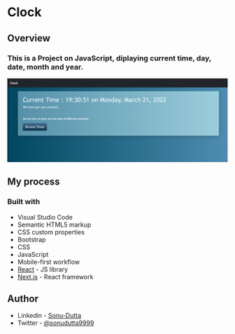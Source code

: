 # Clock

## Overview

### This is a Project on JavaScript, diplaying current time, day, date, month and year.

![](./media/design.png)

## My process

### Built with

- Visual Studio Code
- Semantic HTML5 markup
- CSS custom properties
- Bootstrap
- CSS
- JavaScript
- Mobile-first workflow
- [React](https://reactjs.org/) - JS library
- [Next.js](https://nextjs.org/) - React framework

## Author

- Linkedin - [Sonu-Dutta](https://www.linkedin.com/in/sonu-dutta-6900b3218)
- Twitter - [@sonudutta9999](https://mobile.twitter.com/sonudutta9999)


